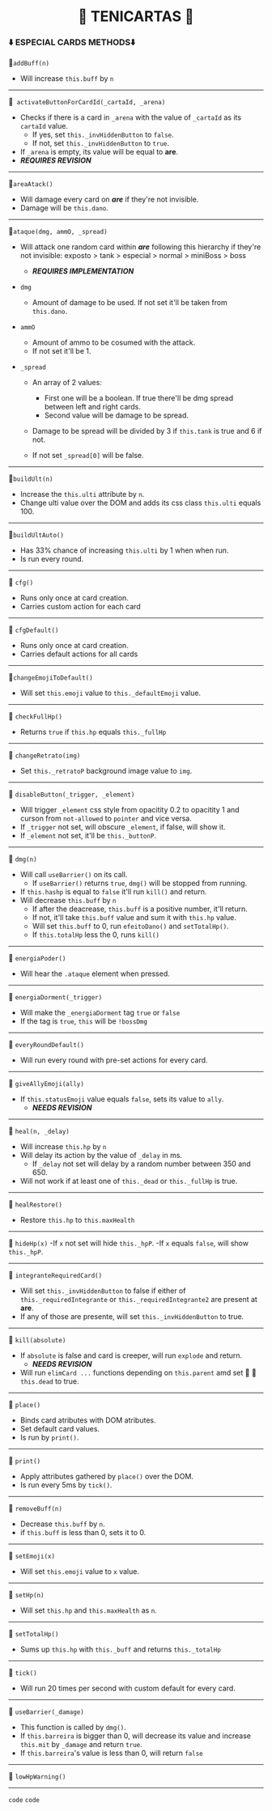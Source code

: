 # <div align='center' >  🎴 TENICARTAS 🎴 </div>


### ⬇️ ESPECIAL CARDS METHODS⬇️


🔹`addBuff(n)` 

 - Will increase `this.buff` by `n`

---
🔹` activateButtonForCardId(_cartaId, _arena)` 
 - Checks if there is a card in `_arena` with the value of `_cartaId` as its `cartaId` value.
   - If yes, set `this._invHiddenButton` to `false`.
   - If not, set `this._invHiddenButton` to `true`.
- If `_arena` is empty, its value will be equal to **are**.
- ***REQUIRES REVISION***

---
🔹`areaAtack()`

 - Will damage every card on ***are*** if they're not invisible.
 - Damage will be `this.dano`.

---
🔹`ataque(dmg, ammO, _spread)`

- Will attack one random card within ***are*** following this hierarchy if they're not invisible: exposto > tank > especial > normal > miniBoss > boss
  
   - ***REQUIRES IMPLEMENTATION***

- `dmg` 
  - Amount of damage to be used. If not set it'll be taken from `this.dano`.


- `ammO` 
  - Amount of ammo to be cosumed with the attack. 
  - If not set it'll be 1.
  

- `_spread` 
   - An array of 2 values: 
      - First one will be a boolean. 
      If true there'll be dmg spread between left and right cards.
      - Second value will be damage to be spread.

    - Damage to be spread will be divided by 3 if `this.tank` is true and 6 if not.
    - If not set `_spread[0]` will be false.
---
🔹`buildUlt(n)`

 - Increase the `this.ulti` attribute by `n`.
 - Change ulti value over the DOM and adds its css class `this.ulti` equals 100.

---
🔹`buildUltAuto()`

 - Has 33% chance of increasing `this.ulti` by 1 when when run.
 - Is run every round.


---
🔹 `cfg()`
  - Runs only once at card creation.
  - Carries custom action for each card

---
🔹 `cfgDefault()`
  - Runs only once at card creation.
  - Carries default actions for all cards


---
🔹`changeEmojiToDefault()`
 - Will set `this.emoji` value to `this._defaultEmoji` value.

----------------- 
🔹 `checkFullHp()` 

- Returns `true` if `this.hp` equals `this._fullHp`

---
🔹 `changeRetrato(img)` 
 - Set `this._retratoP` background image value to `img`.

---
🔹 `disableButton(_trigger, _element)`

 - Will trigger `_element` css style from opacitity 0.2 to opacitity 1 and curson from `not-allowed` to `pointer` and vice versa.
 - If `_trigger` not set, will obscure `_element`, if false, will show it.
 - If `_element` not set, it'll be `this._buttonP`.
 
---
🔹 `dmg(n)`

  - Will call `useBarrier()` on its call.
    - If `useBarrier()` returns `true`, `dmg()` will be stopped from running.
  - If `this.hashp` is equal to `false` it'll run `kill()` and return.
  - Will decrease `this.buff` by `n`
    -  If after the deacrease, `this.buff` is a positive number, it'll return.
    -  If not, it'll take `this.buff` value and sum it with `this.hp` value.
    -  Will set  `this.buff` to 0, run  `efeitoDano()` and `setTotalHp()`.
    -  If `this.totalHp` less the 0, runs `kill()`

---
🔹 `energiaPoder()`

  - Will hear the `.ataque` element when pressed.
   
---
🔹 `energiaDorment(_trigger)`

  - Will make the `_energiaDorment` tag `true` or `false`
  - If the tag is `true`, `this` will be `!bossDmg`
   

---
🔹 `everyRoundDefault()`
  - Will run every round with pre-set actions for every card.


---
🔹 `giveAllyEmoji(ally)`

 - If `this.statusEmoji` value equals `false`, sets its value to `ally`.
    - ***NEEDS REVISION*** 

----
🔹 `heal(n, _delay)`
- Will increase `this.hp` by `n`
- Will delay its action by the value of `_delay` in ms.
    - If `_delay` not set will delay by a random number between 350 and 650. 
- Will not work if at least one of `this._dead` or `this._fullHp` is true.

---
🔹 `healRestore()`
- Restore `this.hp` to `this.maxHealth`

---
🔹 `hideHp(x)`
  -If `x` not set will hide `this._hpP`.
  -If `x` equals `false`, will show `this._hpP`.

---
🔹 `integranteRequiredCard()`
 - Will set `this._invHiddenButton` to false if either of `this._requiredIntegrante` or `this._requiredIntegrante2` are present at **are**.
 - If any of those are presente, will set `this._invHiddenButton` to true.

---
🔹 `kill(absolute)`
- If `absolute` is false and card is creeper, will run `explode` and return.
   - ***NEEDS REVISION***
- Will run `elimCard ...` functions depending on `this.parent` amd set 🔹 🔹 `this.dead` to true.

----------------- 
🔹 `place()` 

 - Binds card atributes with DOM atributes.
 - Set default card values.
 - Is run by `print()`.

---
🔹 `print()`
  - Apply attributes gathered by `place()` over the DOM.
  - Is run every 5ms by `tick()`.

---
🔹 `removeBuff(n)`
  - Decrease `this.buff` by `n`.
  - if `this.buff` is less than 0, sets it to 0.


---
🔹 `setEmoji(x)`
- Will set `this.emoji` value to `x` value.

---
🔹 `setHp(n)`

- Will set `this.hp` and `this.maxHealth` as `n`.


----------------- 
🔹 `setTotalHp()` 

- Sums up `this.hp` with `this._buff` and returns `this._totalHp`

---
🔹 `tick()` 
  - Will run 20 times per second with custom default for every card.

---
🔹 `useBarrier(_damage)`
 - This function is called by `dmg()`.
 - If `this.barreira` is bigger than 0, will decrease its value and increase `this.mit` by `_damage` and return `true`.
 - If `this.barreira`'s value is less than 0, will return `false`

---
🔹 `lowHpWarning()`

---
`code`
`code`